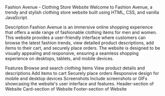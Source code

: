 Fashion Avenue - Clothing Store Website
Welcome to Fashion Avenue, a trendy and stylish clothing store website built using HTML, CSS, and vanilla JavaScript.

Description
Fashion Avenue is an immersive online shopping experience that offers a wide range of fashionable clothing items for men and women. This website provides a user-friendly interface where customers can browse the latest fashion trends, view detailed product descriptions, add items to their cart, and securely place orders. The website is designed to be visually appealing and responsive, ensuring a seamless shopping experience on desktops, tablets, and mobile devices.

Features
Browse and search clothing items
View product details and descriptions
Add items to cart
Securely place orders
Responsive design for mobile and desktop devices
Screenshots
Include screenshots or GIFs showcasing the website's user interface and features. Header-section of Website Card-section of Website Footer-section of Website


